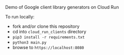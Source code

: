 Demo of Google client library generators on Cloud Run

To run locally:
- fork and/or clone this repository
- cd into `cloud_run_clients` directory
- `pip3 install -r requirements.txt`
- `python3 main.py`
- browse to `https://localhost:8080`
